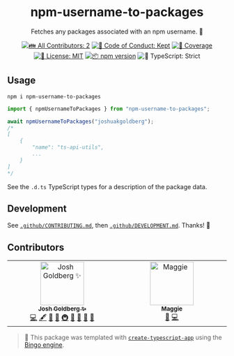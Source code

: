 <h1 align="center">npm-username-to-packages</h1>

<p align="center">
	Fetches any packages associated with an npm username.
	📨
</p>

<p align="center">
	<!-- prettier-ignore-start -->
	<!-- ALL-CONTRIBUTORS-BADGE:START - Do not remove or modify this section -->
	<a href="#contributors" target="_blank"><img alt="👪 All Contributors: 2" src="https://img.shields.io/badge/%F0%9F%91%AA_all_contributors-2-21bb42.svg" /></a>
<!-- ALL-CONTRIBUTORS-BADGE:END -->
	<!-- prettier-ignore-end -->
	<a href="https://github.com/JoshuaKGoldberg/npm-username-to-packages/blob/main/.github/CODE_OF_CONDUCT.md" target="_blank"><img alt="🤝 Code of Conduct: Kept" src="https://img.shields.io/badge/%F0%9F%A4%9D_code_of_conduct-kept-21bb42" /></a>
	<a href="https://codecov.io/gh/JoshuaKGoldberg/npm-username-to-packages" target="_blank"><img alt="🧪 Coverage" src="https://img.shields.io/codecov/c/github/JoshuaKGoldberg/npm-username-to-packages?label=%F0%9F%A7%AA%20coverage" /></a>
	<a href="https://github.com/JoshuaKGoldberg/npm-username-to-packages/blob/main/LICENSE.md" target="_blank"><img alt="📝 License: MIT" src="https://img.shields.io/badge/%F0%9F%93%9D_license-MIT-21bb42.svg" /></a>
	<a href="http://npmjs.com/package/npm-username-to-packages" target="_blank"><img alt="📦 npm version" src="https://img.shields.io/npm/v/npm-username-to-packages?color=21bb42&label=%F0%9F%93%A6%20npm" /></a>
	<img alt="💪 TypeScript: Strict" src="https://img.shields.io/badge/%F0%9F%92%AA_typescript-strict-21bb42.svg" />
</p>

## Usage

```shell
npm i npm-username-to-packages
```

```ts
import { npmUsernameToPackages } from "npm-username-to-packages";

await npmUsernameToPackages("joshuakgoldberg");
/*
[
	{
		"name": "ts-api-utils",
		...
	}
]
*/
```

See the `.d.ts` TypeScript types for a description of the package data.

## Development

See [`.github/CONTRIBUTING.md`](./.github/CONTRIBUTING.md), then [`.github/DEVELOPMENT.md`](./.github/DEVELOPMENT.md).
Thanks! 📨

## Contributors

<!-- spellchecker: disable -->
<!-- ALL-CONTRIBUTORS-LIST:START - Do not remove or modify this section -->
<!-- prettier-ignore-start -->
<!-- markdownlint-disable -->
<table>
  <tbody>
    <tr>
      <td align="center" valign="top" width="14.28%"><a href="http://www.joshuakgoldberg.com/"><img src="https://avatars.githubusercontent.com/u/3335181?v=4?s=100" width="100px;" alt="Josh Goldberg ✨"/><br /><sub><b>Josh Goldberg ✨</b></sub></a><br /><a href="https://github.com/JoshuaKGoldberg/npm-username-to-packages/commits?author=JoshuaKGoldberg" title="Code">💻</a> <a href="#content-JoshuaKGoldberg" title="Content">🖋</a> <a href="https://github.com/JoshuaKGoldberg/npm-username-to-packages/commits?author=JoshuaKGoldberg" title="Documentation">📖</a> <a href="#ideas-JoshuaKGoldberg" title="Ideas, Planning, & Feedback">🤔</a> <a href="#infra-JoshuaKGoldberg" title="Infrastructure (Hosting, Build-Tools, etc)">🚇</a> <a href="#maintenance-JoshuaKGoldberg" title="Maintenance">🚧</a> <a href="#projectManagement-JoshuaKGoldberg" title="Project Management">📆</a> <a href="#tool-JoshuaKGoldberg" title="Tools">🔧</a> <a href="https://github.com/JoshuaKGoldberg/npm-username-to-packages/issues?q=author%3AJoshuaKGoldberg" title="Bug reports">🐛</a></td>
      <td align="center" valign="top" width="14.28%"><a href="https://github.com/maggienegm"><img src="https://avatars.githubusercontent.com/u/8771586?v=4?s=100" width="100px;" alt="Maggie"/><br /><sub><b>Maggie</b></sub></a><br /><a href="https://github.com/JoshuaKGoldberg/npm-username-to-packages/issues?q=author%3Amaggienegm" title="Bug reports">🐛</a> <a href="https://github.com/JoshuaKGoldberg/npm-username-to-packages/commits?author=maggienegm" title="Code">💻</a></td>
    </tr>
  </tbody>
</table>

<!-- markdownlint-restore -->
<!-- prettier-ignore-end -->

<!-- ALL-CONTRIBUTORS-LIST:END -->
<!-- spellchecker: enable -->

> 💝 This package was templated with [`create-typescript-app`](https://github.com/JoshuaKGoldberg/create-typescript-app) using the [Bingo engine](https://create.bingo).
